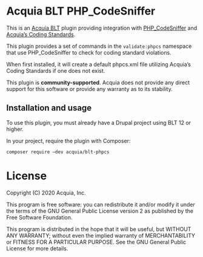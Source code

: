 Acquia BLT PHP_CodeSniffer
====

This is an [Acquia BLT](https://github.com/acquia/blt) plugin providing integration with [PHP_CodeSniffer](https://github.com/squizlabs/PHP_CodeSniffer) and [Acquia’s Coding Standards](https://github.com/acquia/coding-standards-php).

This plugin provides a set of commands in the `validate:phpcs` namespace that use PHP_CodeSniffer to check for coding standard violations.

When first installed, it will create a default phpcs.xml file utilizing Acquia’s Coding Standards if one does not exist.

This plugin is **community-supported**. Acquia does not provide any direct support for this software or provide any warranty as to its stability.

## Installation and usage

To use this plugin, you must already have a Drupal project using BLT 12 or higher.

In your project, require the plugin with Composer:

`composer require –dev acquia/blt-phpcs`

# License

Copyright (C) 2020 Acquia, Inc.

This program is free software: you can redistribute it and/or modify it under the terms of the GNU General Public License version 2 as published by the Free Software Foundation.

This program is distributed in the hope that it will be useful, but WITHOUT ANY WARRANTY; without even the implied warranty of MERCHANTABILITY or FITNESS FOR A PARTICULAR PURPOSE.  See the GNU General Public License for more details.
